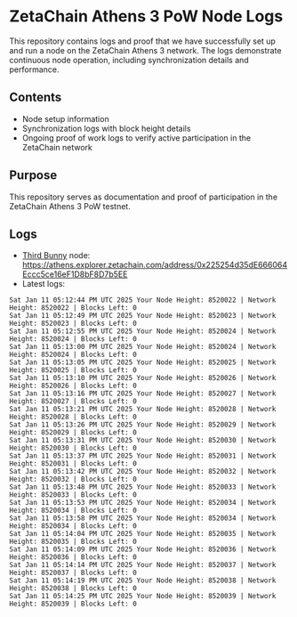 # ZetaChain Athens 3 PoW Node Logs
This repository contains logs and proof that we have successfully set up and run a node on the ZetaChain Athens 3 network. The logs demonstrate continuous node operation, including synchronization details and performance.

## Contents
- Node setup information
- Synchronization logs with block height details
- Ongoing proof of work logs to verify active participation in the ZetaChain network

## Purpose
This repository serves as documentation and proof of participation in the ZetaChain Athens 3 PoW testnet.

## Logs

- [Third Bunny](https://thirdbunny.xyz/) node: https://athens.explorer.zetachain.com/address/0x225254d35dE666064Eccc5ce16eF1D8bF8D7b5EE
- Latest logs:
```
Sat Jan 11 05:12:44 PM UTC 2025 Your Node Height: 8520022 | Network Height: 8520022 | Blocks Left: 0
Sat Jan 11 05:12:49 PM UTC 2025 Your Node Height: 8520023 | Network Height: 8520023 | Blocks Left: 0
Sat Jan 11 05:12:55 PM UTC 2025 Your Node Height: 8520024 | Network Height: 8520024 | Blocks Left: 0
Sat Jan 11 05:13:00 PM UTC 2025 Your Node Height: 8520024 | Network Height: 8520024 | Blocks Left: 0
Sat Jan 11 05:13:05 PM UTC 2025 Your Node Height: 8520025 | Network Height: 8520025 | Blocks Left: 0
Sat Jan 11 05:13:10 PM UTC 2025 Your Node Height: 8520026 | Network Height: 8520026 | Blocks Left: 0
Sat Jan 11 05:13:16 PM UTC 2025 Your Node Height: 8520027 | Network Height: 8520027 | Blocks Left: 0
Sat Jan 11 05:13:21 PM UTC 2025 Your Node Height: 8520028 | Network Height: 8520028 | Blocks Left: 0
Sat Jan 11 05:13:26 PM UTC 2025 Your Node Height: 8520029 | Network Height: 8520029 | Blocks Left: 0
Sat Jan 11 05:13:31 PM UTC 2025 Your Node Height: 8520030 | Network Height: 8520030 | Blocks Left: 0
Sat Jan 11 05:13:37 PM UTC 2025 Your Node Height: 8520031 | Network Height: 8520031 | Blocks Left: 0
Sat Jan 11 05:13:42 PM UTC 2025 Your Node Height: 8520032 | Network Height: 8520032 | Blocks Left: 0
Sat Jan 11 05:13:48 PM UTC 2025 Your Node Height: 8520033 | Network Height: 8520033 | Blocks Left: 0
Sat Jan 11 05:13:53 PM UTC 2025 Your Node Height: 8520034 | Network Height: 8520034 | Blocks Left: 0
Sat Jan 11 05:13:58 PM UTC 2025 Your Node Height: 8520034 | Network Height: 8520034 | Blocks Left: 0
Sat Jan 11 05:14:04 PM UTC 2025 Your Node Height: 8520035 | Network Height: 8520035 | Blocks Left: 0
Sat Jan 11 05:14:09 PM UTC 2025 Your Node Height: 8520036 | Network Height: 8520036 | Blocks Left: 0
Sat Jan 11 05:14:14 PM UTC 2025 Your Node Height: 8520037 | Network Height: 8520037 | Blocks Left: 0
Sat Jan 11 05:14:19 PM UTC 2025 Your Node Height: 8520038 | Network Height: 8520038 | Blocks Left: 0
Sat Jan 11 05:14:25 PM UTC 2025 Your Node Height: 8520039 | Network Height: 8520039 | Blocks Left: 0
```
